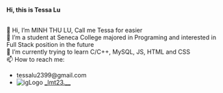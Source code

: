<h size="20"><strong>Hi, this is Tessa Lu</strong></h><br><br>

👋 Hi, I’m MINH THU LU, Call me Tessa for easier<br>
👀 I’m a student at Seneca College majored in Programing and interested in Full Stack position in the future<br>
🌱 I’m currently trying to learn C/C++, MySQL, JS, HTML and CSS<br>
📫 How to reach me: 
<ul>
  <li>tessalu2399@gmail.com</li>
  <li><img src="https://zobika.com/wp-content/uploads/2020/06/instagram-1.png" alt="igLogo" size="20%"/> <a href="https://www.instagram.com/_lmt23.__/?next=%2F">_lmt23.__</a></li>
</ul>



<!---
tessalu239/tessalu239 is a ✨ special ✨ repository because its `README.md` (this file) appears on your GitHub profile.
You can click the Preview link to take a look at your changes.
--->
